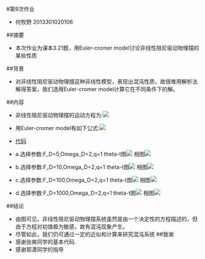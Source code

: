 #第9次作业
- 何牧野 2013301020106

##摘要
- 本次作业为课本3.21题，用Euler-cromer model讨论非线性阻尼驱动物理摆的某些性质

##背景
- 对非线性阻尼驱动物理摆这种非线性模型，表现出混沌性质，故很难用解析法解得答案，我们选用Euler-cromer     model计算它在不同条件下的解。

##内容
- 非线性阻尼驱动物理摆的运动方程为:![](https://github.com/axbzsf/computationalphysics_N2013301020106/blob/master/homework91.png)
- 用Euler-cromer model有如下公式:![](https://github.com/axbzsf/computationalphysics_N2013301020106/blob/master/homework92.png)

- [代码](https://github.com/axbzsf/computationalphysics_N2013301020106/blob/master/homework9.py)
- a.选择参数:F_D=5,Omega_D=2,q=1
     theta-t图![](https://github.com/axbzsf/computationalphysics_N2013301020106/blob/master/homework9a1.png)
     相图![](https://github.com/axbzsf/computationalphysics_N2013301020106/blob/master/homework9a2.png)
- b.选择参数:F_D=10,Omega_D=2,q=1
     theta-t图![](https://github.com/axbzsf/computationalphysics_N2013301020106/blob/master/homework9b1.png)
     相图![](https://github.com/axbzsf/computationalphysics_N2013301020106/blob/master/homework9b2.png)
- c.选择参数:F_D=100,Omega_D=2,q=1
     theta-t图![](https://github.com/axbzsf/computationalphysics_N2013301020106/blob/master/homework9c1.png)
     相图![](https://github.com/axbzsf/computationalphysics_N2013301020106/blob/master/homework9c2.png)
- d.选择参数:F_D=1000,Omega_D=2,q=1
     theta-t图![](https://github.com/axbzsf/computationalphysics_N2013301020106/blob/master/homework9d1.png)
     相图![](https://github.com/axbzsf/computationalphysics_N2013301020106/blob/master/homework9d2.png)
    
##结论
- 由图可见，非线性阻尼驱动物理摆系统虽然是由一个决定性的方程描述的，但由于方程对初值极为敏感，故有混沌现象产生。
- 尽管如此，我们仍可通过一定的近似和计算来研究混沌系统
##致谢
- 感谢张爽同学的基本代码.
- 感谢郭潇同学的指导


